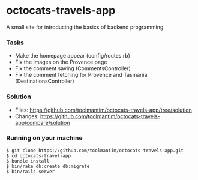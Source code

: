 octocats-travels-app
==========

A small site for introducing the basics of backend programming.

### Tasks

* Make the homepage appear (config/routes.rb)
* Fix the images on the Provence page
* Fix the comment saving (CommentsController)
* Fix the comment fetching for Provence and Tasmania (DestinationsController)

### Solution

* Files: https://github.com/toolmantim/octocats-travels-app/tree/solution
* Changes: https://github.com/toolmantim/octocats-travels-app/compare/solution

### Running on your machine

```
$ git clone https://github.com/toolmantim/octocats-travels-app.git
$ cd octocats-travel-app
$ bundle install
$ bin/rake db:create db:migrate
$ bin/rails server
```
